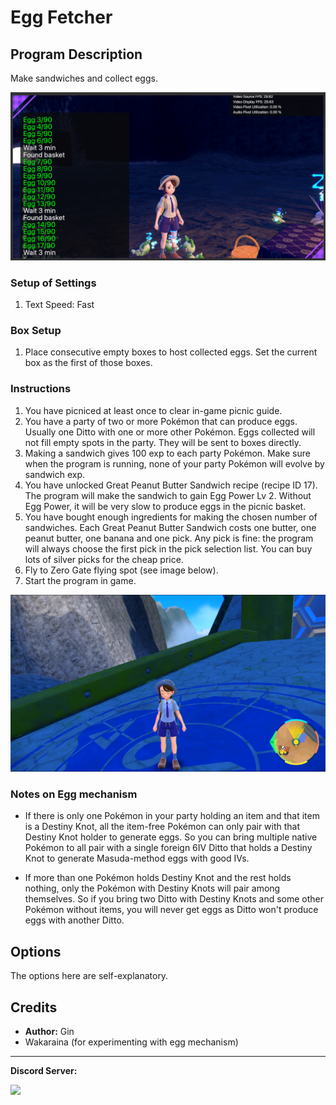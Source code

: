 # Egg Fetcher

## Program Description

Make sandwiches and collect eggs.

<img src="images/EggFetcher-0.png">

### Setup of Settings

1. Text Speed: Fast

### Box Setup

1. Place consecutive empty boxes to host collected eggs. Set the current box as the first of those boxes.

### Instructions

1. You have picniced at least once to clear in-game picnic guide.
2. You have a party of two or more Pokémon that can produce eggs. Usually one Ditto with one or more other Pokémon. Eggs collected will not fill empty spots in the party. They will be sent to boxes directly.
3. Making a sandwich gives 100 exp to each party Pokémon. Make sure when the program is running, none of your party Pokémon will evolve by sandwich exp.
4. You have unlocked Great Peanut Butter Sandwich recipe (recipe ID 17). The program will make the sandwich to gain Egg Power Lv 2. Without Egg Power, it will be very slow to produce eggs in the picnic basket.
5. You have bought enough ingredients for making the chosen number of sandwiches. Each Great Peanut Butter Sandwich costs one butter, one peanut butter, one banana and one pick. Any pick is fine: the program will always choose the first pick in the pick selection list. You can buy lots of silver picks for the cheap price.
6. Fly to Zero Gate flying spot (see image below).
7. Start the program in game.

<img src="images/ZeroGate.png">


### Notes on Egg mechanism

- If there is only one Pokémon in your party holding an item and that item is a Destiny Knot, all the item-free Pokémon can only pair with that Destiny Knot holder to generate eggs. So you can bring multiple native Pokémon to all pair with a single foreign 6IV Ditto that holds a Destiny Knot to generate Masuda-method eggs with good IVs.

- If more than one Pokémon holds Destiny Knot and the rest holds nothing, only the Pokémon with Destiny Knots will pair among themselves. So if you bring two Ditto with Destiny Knots and some other Pokémon without items, you will never get eggs as Ditto won't produce eggs with another Ditto.


<!-- There are two findings regarding egg mechanism:

- Bring Pokémon from same species and from different OTs will increase egg production rate.

- Bring Pokémon from different languages will increase shiny chances (the Masuda method).

Since there is no way to control which two Pokémon in your party will produce an egg together, you will need a special party setting to maximize shiny hunting efficiency.
Use shiny hunting pikachu as an example, you can bring three foreign language Ditto and three native pikachu with same gender.
The same gender requirement is to prevent them from breeding among themselves, producing eggs without the Masuda method.
Alternatively, you can bring three foreign language male pikachu and three native female pikachu as a party. -->


## Options

The options here are self-explanatory.


## Credits

- **Author:** Gin
- Wakaraina (for experimenting with egg mechanism)

<hr>

**Discord Server:** 

[<img src="https://canary.discordapp.com/api/guilds/695809740428673034/widget.png?style=banner2">](https://discord.gg/cQ4gWxN)


